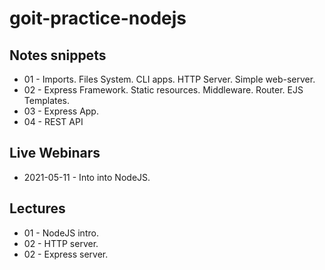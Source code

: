 # goit-practice-nodejs

## Notes snippets

- 01 - Imports. Files System. CLI apps. HTTP Server. Simple web-server.
- 02 - Express Framework. Static resources. Middleware. Router. EJS Templates.
- 03 - Express App.
- 04 - REST API 

## Live Webinars

- 2021-05-11 - Into into NodeJS.

## Lectures

- 01 - NodeJS intro.
- 02 - HTTP server.
- 02 - Express server.

